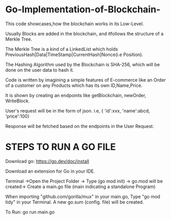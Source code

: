 # Go-Implementation-of-Blockchain-

This code showcases,how the blockchain works in its Low-Level.

Usually Blocks are added in the blockchain, and itfollows the structure of a Merkle Tree.

The Merkle Tree is a kind of a LinkedList which holds PreviousHash|Data|TimeStamp|CurrentHash|Nonce(i.e Position).

The Hashing Algorithm used by the Blockchain is SHA-256, which will be done on the user data to hash it.

Code is written by imagining a simple features of E-commerce like an Order of a customer on any Products which has its own ID,Name,Price.

It is shown by creating an endpoints like getBlockchain, newOrder, WriteBlock.

User's request will be in the form of json. i.e, { 'id':xxx, 'name':abcd, 'price':100}

Response will be fetched based on the endpoints in the User Request.


# STEPS TO RUN A GO FILE

Download go: https://go.dev/doc/install

Download an extension for Go in your IDE.

Terminal ->Open the Project Folder -> Type (go mod init) -> go.mod will be created-> Create a  main.go file (main indicating a standalone Program)

When importing "github.com/gorilla/mux" in your main.go, Type "go mod tidy" in your Terminal. A new go.sum (config. file) will be created.

To Run: go run main.go
